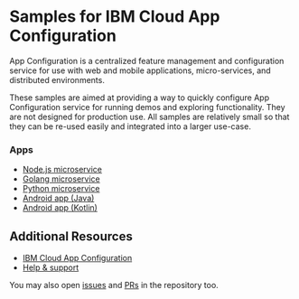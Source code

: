 # Samples for IBM Cloud App Configuration
App Configuration is a centralized feature management and configuration service for use with web and mobile applications, micro-services, and distributed environments.

These samples are aimed at providing a way to quickly configure App Configuration service for running demos and exploring functionality. They are not designed for production use. All samples are relatively small so that they can be re-used easily and integrated into a larger use-case.

### Apps
- [Node.js microservice](nodejs)
- [Golang microservice](golang)
- [Python microservice](python)
- [Android app (Java)](android-java)
- [Android app (Kotlin)](android-kotlin)

## Additional Resources

- [IBM Cloud App Configuration](https://cloud.ibm.com/catalog/services/app-configuration#about)
- [Help & support](https://cloud.ibm.com/docs/app-configuration?topic=app-configuration-ac-getting-help-and-support)

You may also open [issues](https://github.com/IBM/appconfiguration-samples/issues) and
[PRs](https://github.com/IBM/appconfiguration-samples/pulls) in the repository too.